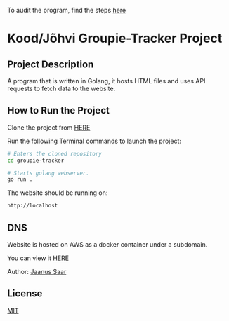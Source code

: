 To audit the program, find the steps [here](https://github.com/01-edu/public/tree/master/subjects/groupie-tracker/audit)

# Kood/Jõhvi Groupie-Tracker Project

## Project Description

A program that is written in Golang, it hosts HTML files and uses API requests to fetch data to the website.

## How to Run the Project

Clone the project from [HERE](https://01.kood.tech/git/jsaar/groupie-tracker)

Run the following Terminal commands to launch the project:
```bash
# Enters the cloned repository
cd groupie-tracker

# Starts golang webserver.
go run .

```
The website should be running on:
```bash
http://localhost
```
## DNS
Website is hosted on AWS as a docker container under a subdomain.

You can view it [HERE](http://groupie-tracker.the-estonian.com/)


Author: [Jaanus Saar](https://01.kood.tech/git/jsaar)
## License

[MIT](https://choosealicense.com/licenses/mit/)
